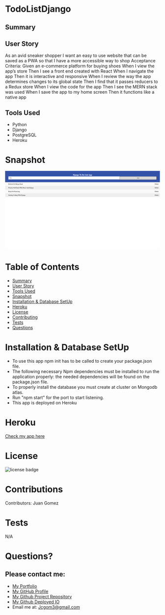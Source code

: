 # TodoListDjango

## Summary

## User Story

As an avid sneaker shopper I want an easy to use website that can be saved as a PWA so that I have a more accessible way to shop
Acceptance Criteria:
Given an e-commerce platform for buying shoes
When I view the app’s store
Then I see a front end created with React
When I navigate the app
Then it is interactive and responsive
When I review the way the app determines changes to its global state
Then I find that it passes reducers to a Redux store
When I view the code for the app
Then I see the MERN stack was used
When I save the app to my home screen
Then it functions like a native app

## Tools Used

- Python
- Django
- PostgreSQL
- Heroku

# Snapshot

![TodoListDjango](./images/screencapture-todolist9993-herokuapp-2022-04-10-17_26_03.png)

# Table of Contents

- [Summary](#Summary)
- [User Story](#User)
- [Tools Used](#Tools)
- [Snapshot](#Snapshot)
- [Installation & Database SetUp](#Installation)
- [Heroku](#Heroku)
- [License](#license)
- [Contributing](#contributing)
- [Tests](#tests)
- [Questions](#questions)

# Installation & Database SetUp

- To use this app npm init has to be called to create your package.json file.
- The following necessary Npm dependencies must be installed to run the application properly: the needed dependencies will be found on the package.json file.
- To properly install the database you must create at cluster on Mongodb atlas.
- Run "npm start" for the port to start listening.
- This app is deployed on Heroku

# Heroku

[Check my app here](https://todolist9993.herokuapp.com/)

# License

![license badge](https://img.shields.io/badge/license-MIT-brightgreen)

# Contributions

​Contributors: Juan Gomez

# Tests

N/A

# Questions?

## Please contact me:

- [My Portfolio](https://Juan-Carlos-Gomez.net)
- [My GitHub Profile](https://github.com/jcgom3)
- [My Github Project Repository](https://github.com/jcgom3/)
- [My Github Deployed IO]()
- Email me at: [Jcgom3@gmail.com](mailto:Jcgom3@gmail.com)
